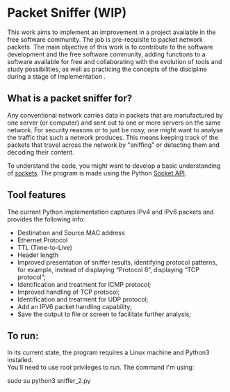 # Packet Sniffer (WIP)

This work aims to implement an improvement in a project available in the free software community. The job is pre-requisite to packet network packets.
The main objective of this work is to contribute to the software development and the free software community, adding functions to a software available for free and collaborating with the evolution of tools and study possibilities, as well as practicing the concepts of the discipline during a stage of Implementation .

## What is a packet sniffer for?
Any conventional network carries data in packets that are manufactured by one server (or computer) and sent out to one or more servers on the same network. For security reasons or to just be nosy, one might want to analyse the traffic that such a network produces. This means keeping track of the packets that travel across the network by "sniffing" or detecting them and decoding their content.

To understand the code, you might want to develop a basic understanding of [sockets](https://medium.com/swlh/understanding-socket-connections-in-computer-networking-bac304812b5c). The program is made using the Python [Socket API](https://docs.python.org/3/library/socket.html).

## Tool features
The current Python implementation captures IPv4 and IPv6 packets and provides the following info:
- Destination and Source MAC address
- Ethernet Protocol 
- TTL (Time-to-Live)
- Header length
- Improved presentation of sniffer results, identifying protocol patterns, for example, instead of displaying “Protocol 6”, displaying “TCP protocol”;
- Identification and treatment for ICMP protocol;
- Improved handling of TCP protocol;
- Identification and treatment for UDP protocol;
- Add an IPV6 packet handling capability;
- Save the output to file or screen to facilitate further analysis;

## To run:
In its current state, the program requires a Linux machine and Python3 installed.   
You'll need to use root privileges to run. The command I'm using:

sudo su python3 sniffer_2.py
